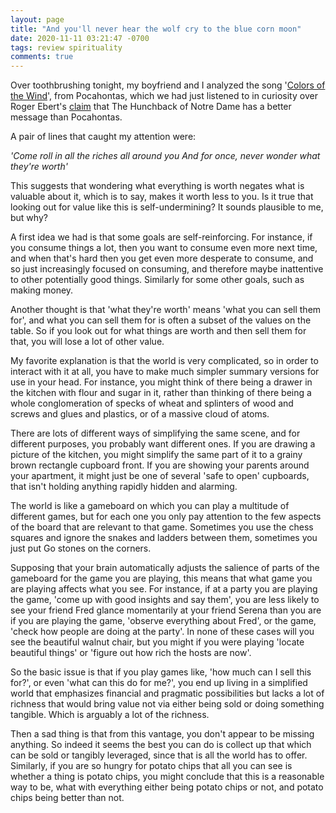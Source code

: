```yaml
---
layout: page
title: "And you'll never hear the wolf cry to the blue corn moon"
date: 2020-11-11 03:21:47 -0700
tags: review spirituality
comments: true
---
```

Over toothbrushing tonight, my boyfriend and I analyzed the song '[Colors of the Wind](https://www.youtube.com/watch?v=O9MvdMqKvpU)', from Pocahontas, which we had just listened to in curiosity over Roger Ebert's [claim](https://www.rogerebert.com/reviews/the-hunchback-of-notre-dame-1996) that The Hunchback of Notre Dame has a better message than Pocahontas.

A pair of lines that caught my attention were:

*'Come roll in all the riches all around you*
*And for once, never wonder what they're worth'*

This suggests that wondering what everything is worth negates what is valuable about it, which is to say, makes it worth less to you. Is it true that looking out for value like this is self-undermining? It sounds plausible to me, but why?

A first idea we had is that some goals are self-reinforcing. For instance, if you consume things a lot, then you want to consume even more next time, and when that's hard then you get even more desperate to consume, and so just increasingly focused on consuming, and therefore maybe inattentive to other potentially good things. Similarly for some other goals, such as making money.

Another thought is that 'what they're worth' means 'what you can sell them for', and what you can sell them for is often a subset of the values on the table. So if you look out for what things are worth and then sell them for that, you will lose a lot of other value.

My favorite explanation is that the world is very complicated, so in order to interact with it at all, you have to make much simpler summary versions for use in your head. For instance, you might think of there being a drawer in the kitchen with flour and sugar in it, rather than thinking of there being a whole conglomeration of specks of wheat and splinters of wood and screws and glues and plastics, or of a massive cloud of atoms.

There are lots of different ways of simplifying the same scene, and for different purposes, you probably want different ones. If you are drawing a picture of the kitchen, you might simplify the same part of it to a grainy brown rectangle cupboard front. If you are showing your parents around your apartment, it might just be one of several 'safe to open' cupboards, that isn't holding anything rapidly hidden and alarming.

The world is like a gameboard on which you can play a multitude of different games, but for each one you only pay attention to the few aspects of the board that are relevant to that game. Sometimes you use the chess squares and ignore the snakes and ladders between them, sometimes you just put Go stones on the corners.

Supposing that your brain automatically adjusts the salience of parts of the gameboard for the game you are playing, this means that what game you are playing affects what you see. For instance, if at a party you are playing the game, 'come up with good insights and say them', you are less likely to see your friend Fred glance momentarily at your friend Serena than you are if you are playing the game, 'observe everything about Fred', or the game, 'check how people are doing at the party'. In none of these cases will you see the beautiful walnut chair, but you might if you were playing 'locate beautiful things' or 'figure out how rich the hosts are now'.

So the basic issue is that if you play games like, 'how much can I sell this for?', or even 'what can this do for me?', you end up living in a simplified world that emphasizes financial and pragmatic possibilities but lacks a lot of richness that would bring value not via either being sold or doing something tangible. Which is arguably a lot of the richness.

Then a sad thing is that from this vantage, you don't appear to be missing anything. So indeed it seems the best you can do is collect up that which can be sold or tangibly leveraged, since that is all the world has to offer. Similarly, if you are so hungry for potato chips that all you can see is whether a thing is potato chips, you might conclude that this is a reasonable way to be, what with everything either being potato chips or not, and potato chips being better than not.
